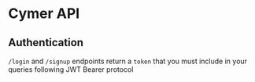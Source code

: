 # Cymer API

## Authentication

`/login` and `/signup` endpoints return a `token` that you must include in your queries following JWT Bearer protocol